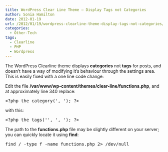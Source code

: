 ```yaml
---
title: WordPress Clear Line Theme – Display Tags not Categories
author: Sonia Hamilton
date: 2012-01-19
url: /2012/01/19/wordpress-clearline-theme-display-tags-not-categories/
categories:
  - Other-Tech
tags:
  - Clearline
  - PHP
  - Wordpress
---
```

The WordPress Clearline theme displays **categories** not **tags** for posts, and doesn&#8217;t have a way of modifying it&#8217;s behaviour through the settings area. This is easily fixed with a one line code change:

Edit the file **/var/www/wp-content/themes/clear-line/functions.php**, and at approximately line 340 replace:

<pre>&lt;?php the_category(', '); ?&gt;</pre>

with this:

<pre>&lt;?php the_tags('', ', '); ?&gt;</pre>

The path to the **functions.php** file may be slightly different on your server; you can quickly locate it using **find**:

<pre>find / -type f -name functions.php 2&gt; /dev/null</pre>
